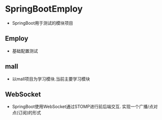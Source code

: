 # SpringBootEmploy

- SpringBoot用于测试的模块项目

## Employ

- 基础配置测试

## mall

- 以mall项目为学习模块.当前主要学习模块

## WebSocket

- SpringBoot使用WebSocket通过STOMP进行前后端交互. 实现一个广播/点对点(订阅)的形式